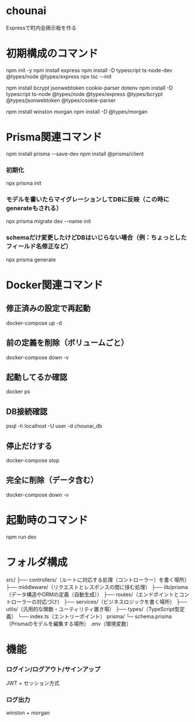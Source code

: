 # chounai
Expressで町内会掲示板を作る

# 初期構成のコマンド
npm init -y
npm install express
npm install -D typescript ts-node-dev @types/node @types/express
npx tsc --init

npm install bcrypt jsonwebtoken cookie-parser dotenv
npm install -D typescript ts-node @types/node @types/express @types/bcrypt @types/jsonwebtoken @types/cookie-parser

npm install winston morgan
npm install -D @types/morgan

# Prisma関連コマンド
npm install prisma --save-dev
npm install @prisma/client
### 初期化
npx prisma init
### モデルを書いたらマイグレーションしてDBに反映（この時にgenerateもされる）
npx prisma migrate dev --name init
### schemaだけ変更したけどDBはいじらない場合（例：ちょっとしたフィールド名修正など）
npx prisma generate

# Docker関連コマンド
## 修正済みの設定で再起動
docker-compose up -d
## 前の定義を削除（ボリュームごと）
docker-compose down -v
## 起動してるか確認
docker ps
## DB接続確認
psql -h localhost -U user -d chounai_db
## 停止だけする
docker-compose stop
## 完全に削除（データ含む）
docker-compose down -v

# 起動時のコマンド
npm run dev

# フォルダ構成
src/
├── controllers/（ルートに対応する処理（コントローラー）を書く場所）
├── middleware/（リクエストとレスポンスの間に挟む処理）
├── lib/prisma（データ構造やORMの定義（自動生成））
├── routes/（エンドポイントとコントローラーの対応づけ）
├── services/（ビジネスロジックを書く場所）
├── utils/（汎用的な関数・ユーティリティ置き場）
├── types/（TypeScript型定義）
└── index.ts（エントリーポイント）
prisma/
  └─ schema.prisma（Prismaのモデルを編集する場所）
.env（環境変数）

# 機能
### ログイン/ログアウト/サインアップ
JWT + セッション方式

### ログ出力
winston + morgan
